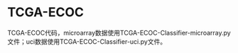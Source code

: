 # TCGA-ECOC
TCGA-ECOC代码，microarray数据使用TCGA-ECOC-Classifier-microarray.py文件；uci数据使用TCGA-ECOC-Classifier-uci.py文件。
